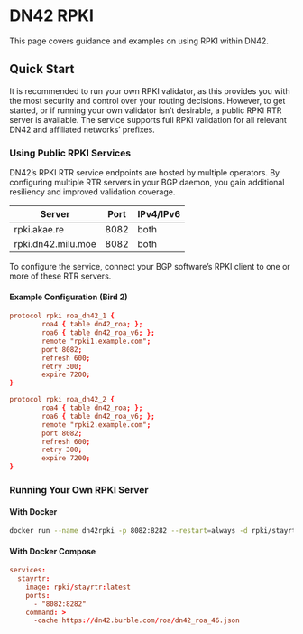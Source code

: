 # DN42 RPKI 
This page covers guidance and examples on using RPKI within DN42.

## Quick Start

It is recommended to run your own RPKI validator, as this provides you with the most security and control over your routing decisions. However, to get started, or if running your own validator isn’t desirable, a public RPKI RTR server is available. The service supports full RPKI validation for all relevant DN42 and affiliated networks’ prefixes.

### Using Public RPKI Services

DN42’s RPKI RTR service endpoints are hosted by multiple operators. By configuring multiple RTR servers in your BGP daemon, you gain additional resiliency and improved validation coverage.

| Server             | Port | **IPv4/IPv6** |
| ------------------ | ---- | ------------- |
| rpki.akae.re       | 8082 | both          |
| rpki.dn42.milu.moe | 8082 | both          |

To configure the service, connect your BGP software’s RPKI client to one or more of these RTR servers.

#### Example Configuration (Bird 2)

```conf
protocol rpki roa_dn42_1 {
        roa4 { table dn42_roa; };
        roa6 { table dn42_roa_v6; };
        remote "rpki1.example.com";
        port 8082;
        refresh 600;
        retry 300;
        expire 7200;
}

protocol rpki roa_dn42_2 {
        roa4 { table dn42_roa; };
        roa6 { table dn42_roa_v6; };
        remote "rpki2.example.com";
        port 8082;
        refresh 600;
        retry 300;
        expire 7200;
}
```

### Running Your Own RPKI Server

#### With Docker

```bash
docker run --name dn42rpki -p 8082:8282 --restart=always -d rpki/stayrtr -verify=false -checktime=false -cache=https://dn42.burble.com/roa/dn42_roa_46.json
```

#### With Docker Compose

```conf
services:
  stayrtr:
    image: rpki/stayrtr:latest
    ports:
      - "8082:8282"
    command: >
      -cache https://dn42.burble.com/roa/dn42_roa_46.json
```